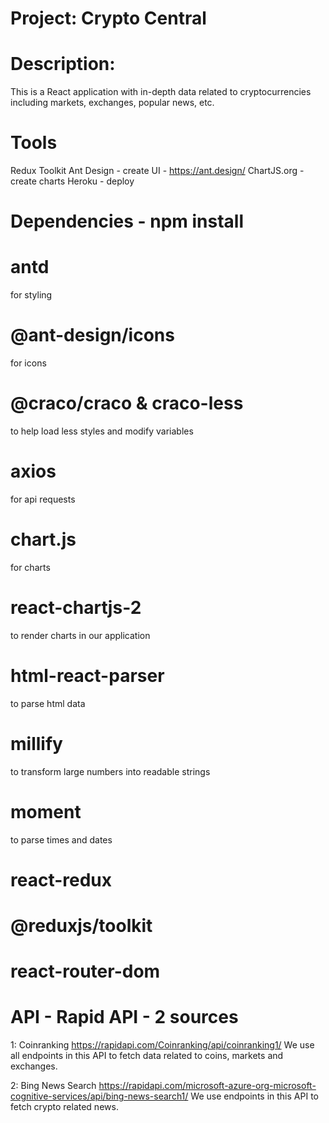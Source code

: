 # Project: Crypto Central

# Description:
This is a React application with in-depth data related to cryptocurrencies including markets, exchanges, popular news, etc.

# Tools
Redux Toolkit
Ant Design - create UI - https://ant.design/ 
ChartJS.org - create charts
Heroku - deploy

# Dependencies - npm install
# antd    
for styling
# @ant-design/icons   
for icons 
# @craco/craco & craco-less
to help load less styles and modify variables
# axios   
for api requests
# chart.js    
for charts
# react-chartjs-2
to render charts in our application
# html-react-parser  
to parse html data
# millify    
to transform large numbers into readable strings
# moment 
to parse times and dates

# react-redux 
# @reduxjs/toolkit 

# react-router-dom


# API - Rapid API - 2 sources

1: Coinranking  https://rapidapi.com/Coinranking/api/coinranking1/ 
    We use all endpoints in this API to fetch data related to coins, markets and exchanges.

2: Bing News Search     https://rapidapi.com/microsoft-azure-org-microsoft-cognitive-services/api/bing-news-search1/
    We use endpoints in this API to fetch crypto related news.